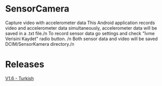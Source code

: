 # SensorCamera
Capture video with accelerometer data
This Android application records video and accelerometer data simultaneously, accelerometer data will be saved in a .txt file./n
To record sensor data go settings and check "İvme Verisini Kaydet" radio button. /n
Both sensor data and video will be saved DCIM/SensorKamera directory./n

# Releases
[V1.6 - Turkish](https://)
